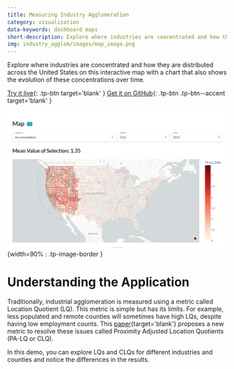 ```yaml
---
title: Measuring Industry Agglomeration
category: visualization
data-keywords: dashboard maps
short-description: Explore where industries are concentrated and how they are distributed across the United States.
img: industry_agglom/images/map_image.png
---
```


Explore where industries are concentrated and how they are distributed across 
the United States on this interactive map with a chart that also shows the evolution 
of these concentrations over time.

[Try it live](https://industry-agglom.taipy.cloud/){: .tp-btn target='blank' }
[Get it on GitHub](https://github.com/Avaiga/demo-industry-agglom){: .tp-btn .tp-btn--accent target='blank' }

![Map](images/map_image.png){width=90% : .tp-image-border }

# Understanding the Application

Traditionally, industrial agglomeration is measured using a metric called Location 
Quotient (LQ). This metric is simple but has its limits. For example, less populated 
and remote counties will sometimes have high LQs, despite having low employment counts. 
This [paper](https://www.statsamerica.org/downloads/user-guides/user-guide-PALQ.pdf){target='blank'} proposes a new metric to resolve these issues called Proximity Adjusted 
Location Quotients (PA-LQ or CLQ).

In this demo, you can explore LQs and CLQs for different industries and counties and 
notice the differences in the results.